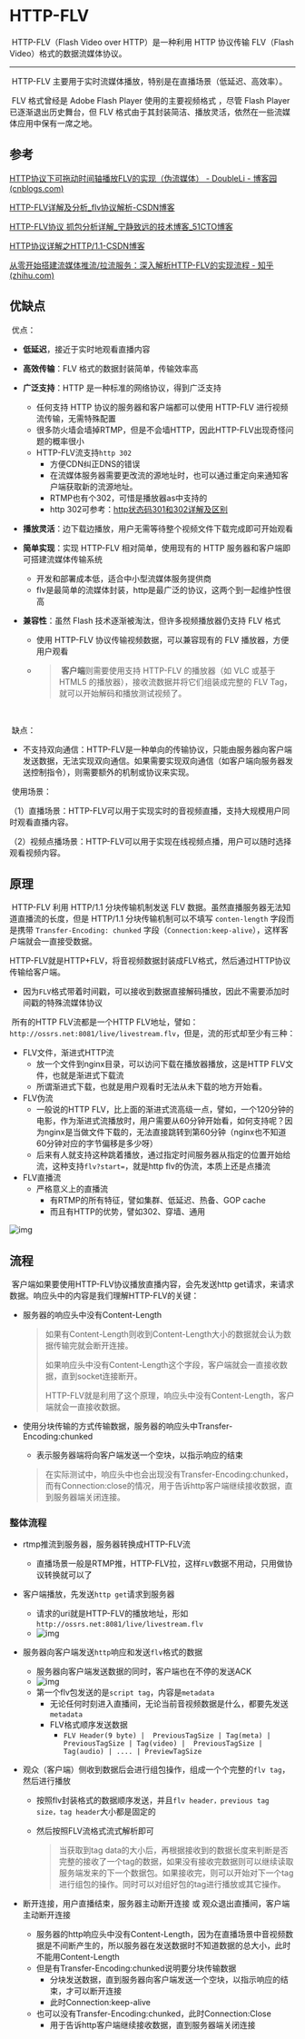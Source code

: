 # HTTP-FLV

​		HTTP-FLV（Flash Video over HTTP）是一种利用 HTTP 协议传输 FLV（Flash Video）格式的数据流媒体协议。

---

​		HTTP-FLV 主要用于实时流媒体播放，特别是在直播场景（低延迟、高效率）。

​		FLV 格式曾经是 Adobe Flash Player 使用的主要视频格式 ，尽管 Flash Player 已逐渐退出历史舞台，但 FLV 格式由于其封装简洁、播放灵活，依然在一些流媒体应用中保有一席之地。



## 参考

[HTTP协议下可拖动时间轴播放FLV的实现（伪流媒体） - DoubleLi - 博客园 (cnblogs.com)](https://www.cnblogs.com/lidabo/p/7279433.html)

[HTTP-FLV详解及分析_flv协议解析-CSDN博客](https://blog.csdn.net/qq_41839588/article/details/134340606)

[HTTP-FLV协议 抓包分析详解_宁静致远的技术博客_51CTO博客](https://blog.51cto.com/fengyuzaitu/9017088)

[HTTP协议详解之HTTP/1.1-CSDN博客](https://blog.csdn.net/weixin_39399492/article/details/129936400)

[从零开始搭建流媒体推流/拉流服务：深入解析HTTP-FLV的实现流程 - 知乎 (zhihu.com)](https://zhuanlan.zhihu.com/p/700594706)

## 优缺点

​	优点：

- **低延迟**，接近于实时地观看直播内容
- **高效传输**：FLV 格式的数据封装简单，传输效率高
- **广泛支持**：HTTP 是一种标准的网络协议，得到广泛支持
  
  - 任何支持 HTTP 协议的服务器和客户端都可以使用 HTTP-FLV 进行视频流传输，无需特殊配置
  - 很多防火墙会墙掉RTMP，但是不会墙HTTP，因此HTTP-FLV出现奇怪问题的概率很小
  - HTTP-FLV流支持`http 302`
    - 方便CDN纠正DNS的错误
    - 在流媒体服务器需要更改流的源地址时，也可以通过重定向来通知客户端获取新的流源地址。
    - RTMP也有个302，可惜是播放器as中支持的
    - http 302可参考：[http状态码301和302详解及区别](https://baijiahao.baidu.com/s?id=1737055463583543990&wfr=spider&for=pc)
- **播放灵活**：边下载边播放，用户无需等待整个视频文件下载完成即可开始观看
- **简单实现**：实现 HTTP-FLV 相对简单，使用现有的 HTTP 服务器和客户端即可搭建流媒体传输系统
  
  - 开发和部署成本低，适合中小型流媒体服务提供商
  - flv是最简单的流媒体封装，http是最广泛的协议，这两个到一起维护性很高
- **兼容性**：虽然 Flash 技术逐渐被淘汰，但许多视频播放器仍支持 FLV 格式
  
  - 使用 HTTP-FLV 协议传输视频数据，可以兼容现有的 FLV 播放器，方便用户观看
  
  - > ​	**客户端**则需要使用支持 HTTP-FLV 的播放器（如 VLC 或基于 HTML5 的播放器），接收流数据并将它们组装成完整的 FLV Tag，就可以开始解码和播放测试视频了。

​	

​		缺点：

- 不支持双向通信：HTTP-FLV是一种单向的传输协议，只能由服务器向客户端发送数据，无法实现双向通信。如果需要实现双向通信（如客户端向服务器发送控制指令），则需要额外的机制或协议来实现。



​	使用场景：

（1）直播场景：HTTP-FLV可以用于实现实时的音视频直播，支持大规模用户同时观看直播内容。

（2）视频点播场景：HTTP-FLV可以用于实现在线视频点播，用户可以随时选择观看视频内容。

## 原理

​		 HTTP-FLV 利用 HTTP/1.1 分块传输机制发送 FLV 数据。虽然直播服务器无法知道直播流的长度，但是 HTTP/1.1 分块传输机制可以不填写 `conten-length` 字段而是携带 `Transfer-Encoding: chunked` 字段（`Connection:keep-alive`），这样客户端就会一直接受数据。

​		HTTP-FLV就是HTTP+FLV，将音视频数据封装成FLV格式，然后通过HTTP协议传输给客户端。

- 因为`FLV`格式带着时间戳，可以接收到数据直接解码播放，因此不需要添加时间戳的特殊流媒体协议



​		所有的HTTP FLV流都是一个HTTP FLV地址，譬如：`http://ossrs.net:8081/live/livestream.flv`，但是，流的形式却至少有三种：

- FLV文件，渐进式HTTP流
  - 放一个文件到nginx目录，可以访问下载在播放器播放，这是HTTP FLV文件，也就是渐进式下载流
  - 所谓渐进式下载，也就是用户观看时无法从未下载的地方开始看。
- FLV伪流
  - 一般说的HTTP FLV，比上面的渐进式流高级一点，譬如，一个120分钟的电影，作为渐进式流播放时，用户需要从60分钟开始看，如何支持呢？因为nginx是当做文件下载的，无法直接跳转到第60分钟（nginx也不知道60分钟对应的字节偏移是多少呀）
  - 后来有人就支持这种跳着播放，通过指定时间服务器从指定的位置开始给流，这种支持`flv?start=`，就是http flv的伪流，本质上还是点播流
- FLV直播流
  - 严格意义上的直播流
    - 有RTMP的所有特征，譬如集群、低延迟、热备、GOP cache
    - 而且有HTTP的优势，譬如302、穿墙、通用

![img](https://raw.githubusercontent.com/Mocearan/picgo-server/main/27228626-2debcab534097cbe.png)



## 流程

​		客户端如果要使用HTTP-FLV协议播放直播内容，会先发送http get请求，来请求数据。响应头中的内容是我们理解HTTP-FLV的关键：

- 服务器的响应头中没有Content-Length

  > 如果有Content-Length则收到Content-Length大小的数据就会认为数据传输完就会断开连接。
  >
  > 如果响应头中没有Content-Length这个字段，客户端就会一直接收数据，直到socket连接断开。
  >
  > HTTP-FLV就是利用了这个原理，响应头中没有Content-Length，客户端就会一直接收数据。

- 使用分块传输的方式传输数据，服务器的响应头中Transfer-Encoding:chunked

  - 表示服务器端将向客户端发送一个空块，以指示响应的结束

  > 在实际测试中，响应头中也会出现没有Transfer-Encoding:chunked，而有Connection:close的情况，用于告诉http客户端继续接收数据，直到服务器端关闭连接。



### 整体流程

- rtmp推流到服务器，服务器转换成HTTP-FLV流

  - 直播场景一般是RTMP推，HTTP-FLV拉，这样`FLV`数据不用动，只用做协议转换就可以了

- 客户端播放，先发送`http get`请求到服务器

  - 请求的uri就是HTTP-FLV的播放地址，形如`http://ossrs.net:8081/live/livestream.flv`
  - ![img](https://raw.githubusercontent.com/Mocearan/picgo-server/main/4bffefc0e5084ec953063b75dc9f3b73.png)

- 服务器向客户端发送`http`响应和发送`flv`格式的数据

  - 服务器向客户端发送数据的同时，客户端也在不停的发送ACK
  - ![img](https://raw.githubusercontent.com/Mocearan/picgo-server/main/c417826b566ddc3a92e50bb19ecb7fa6.png)
  - 第一个flv包发送的是`script tag`，内容是`metadata`
    - 无论任何时刻进入直播间，无论当前音视频数据是什么，都要先发送`metadata`
    - FLV格式顺序发送数据
      - `FLV Header(9 byte) |  PreviousTagSize | Tag(meta) |  PreviousTagSize | Tag(video) |  PreviousTagSize | Tag(audio) | .... | PreviewTagSize` 

- 观众（客户端）侧收到数据后会进行组包操作，组成一个个完整的`flv tag`，然后进行播放

  - 按照flv封装格式的数据顺序发送，并且`flv header，previous tag size，tag header`大小都是固定的

  - 然后按照FLV流格式流式解析即可

    > 当获取到tag data的大小后，再根据接收到的数据长度来判断是否完整的接收了一个tag的数据，如果没有接收完数据则可以继续读取服务端发来的下一个数据包。如果接收完，则可以开始对下一个tag进行组包的操作。同时可以对组好包的tag进行播放或其它操作。

- 断开连接，用户直播结束，服务器主动断开连接 或 观众退出直播间，客户端主动断开连接

  - 服务器的http响应头中没有Content-Length，因为在直播场景中音视频数据是不间断产生的，所以服务器在发送数据时不知道数据的总大小，此时不能用Content-Length
  - 但是有Transfer-Encoding:chunked说明要分块传输数据
    - 分块发送数据，直到服务器向客户端发送一个空块，以指示响应的结束，才可以断开连接
    - 此时Connection:keep-alive
  - 也可以没有Transfer-Encoding:chunked，此时Connection:Close
    - 用于告诉http客户端继续接收数据，直到服务器端关闭连接